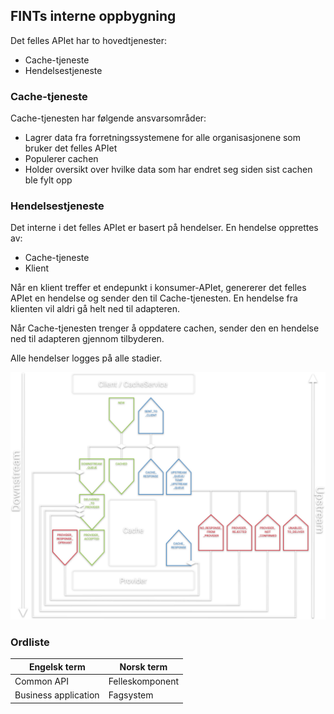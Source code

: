 ## FINTs interne oppbygning

Det felles APIet har to hovedtjenester:

* Cache-tjeneste
* Hendelsestjeneste

### Cache-tjeneste

Cache-tjenesten har følgende ansvarsområder:

* Lagrer data fra forretningssystemene for alle organisasjonene som bruker det felles APIet
* Populerer cachen
* Holder oversikt over hvilke data som har endret seg siden sist cachen ble fylt opp

### Hendelsestjeneste

Det interne i det felles APIet er basert på hendelser. En hendelse opprettes av:

* Cache-tjeneste
* Klient

Når en klient treffer et endepunkt i konsumer-APIet, genererer det felles APIet en hendelse og sender den til Cache-tjenesten. En hendelse fra klienten vil aldri gå helt ned til adapteren.

Når Cache-tjenesten trenger å oppdatere cachen, sender den en hendelse ned til adapteren gjennom tilbyderen.

Alle hendelser logges på alle stadier.

![ill2](../_media/event-flow.svg)

### Ordliste

| Engelsk term         | Norsk term            |
|----------------------|-----------------------|
| Common API           | Felleskomponent       |
| Business application | Fagsystem             |

